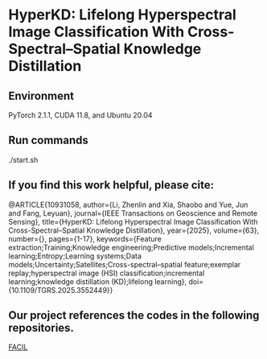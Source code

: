 # HyperKD: Lifelong Hyperspectral Image Classification With Cross-Spectral–Spatial Knowledge Distillation

## Environment
PyTorch 2.1.1, CUDA 11.8, and Ubuntu 20.04

## Run commands
./start.sh

## If you find this work helpful, please cite:
@ARTICLE{10931058,
  author={Li, Zhenlin and Xia, Shaobo and Yue, Jun and Fang, Leyuan},
  journal={IEEE Transactions on Geoscience and Remote Sensing}, 
  title={HyperKD: Lifelong Hyperspectral Image Classification With Cross-Spectral–Spatial Knowledge Distillation}, 
  year={2025},
  volume={63},
  number={},
  pages={1-17},
  keywords={Feature extraction;Training;Knowledge engineering;Predictive models;Incremental learning;Entropy;Learning systems;Data models;Uncertainty;Satellites;Cross-spectral–spatial feature;exemplar replay;hyperspectral image (HSI) classification;incremental learning;knowledge distillation (KD);lifelong learning},
  doi={10.1109/TGRS.2025.3552449}}


## Our project references the codes in the following repositories.
[FACIL](https://github.com/mmasana/FACIL)
